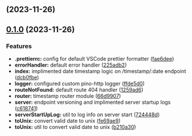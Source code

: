 ## (2023-11-26)

## [0.1.0](https://github.com/zhid0399123/xcixtimestamp/compare/daa5fd9fe6f46bf9976500850e6e827b60f81777...0.1.0) (2023-11-26)

### Features

- **.prettierrc:** config for default VSCode prettier formatter ([fae6dee](https://github.com/zhid0399123/xcixtimestamp/commit/fae6deea282f4984bc278a638e8b96385ce7ecf7))
- **errorHandler:** default error handler ([225adb2](https://github.com/zhid0399123/xcixtimestamp/commit/225adb20f697b4e115ef2c31f8051e55653f97b9))
- **index:** implimented date timestamp logic on /timestamp/:date endpoint ([dcb0fbe](https://github.com/zhid0399123/xcixtimestamp/commit/dcb0fbe3cc16722586285839efc3eddfde560e61))
- **logger:** configured custom pino-http logger ([ffde5d0](https://github.com/zhid0399123/xcixtimestamp/commit/ffde5d07f594bd3b47f475b707c92bff3947f4cf))
- **routeNotFound:** default route 404 handler ([1259ad6](https://github.com/zhid0399123/xcixtimestamp/commit/1259ad6a04e78267fa361c12bf6e9c4eb2ea6bca))
- **router:** timestamp router module ([66d9907](https://github.com/zhid0399123/xcixtimestamp/commit/66d99075edd932496776733a3a815388ab5329bb))
- **server:** endpoint versioning and implimented server startup logs ([c618741](https://github.com/zhid0399123/xcixtimestamp/commit/c618741d753fa758bc7ab24c54a5377f2fcbf2bb))
- **serverStartUpLog:** util to log info on server start ([724448d](https://github.com/zhid0399123/xcixtimestamp/commit/724448d9d6a05176035f0cba1d35957bcb80aa65))
- **toUnix:** convert valid date to unix ([fe69ae9](https://github.com/zhid0399123/xcixtimestamp/commit/fe69ae94852dab0c535721e6e9542f9caf707f78))
- **toUnix:** util to convert valid date to unix ([b210a30](https://github.com/zhid0399123/xcixtimestamp/commit/b210a3014b9e7945df5b814557b61817251c0238))

